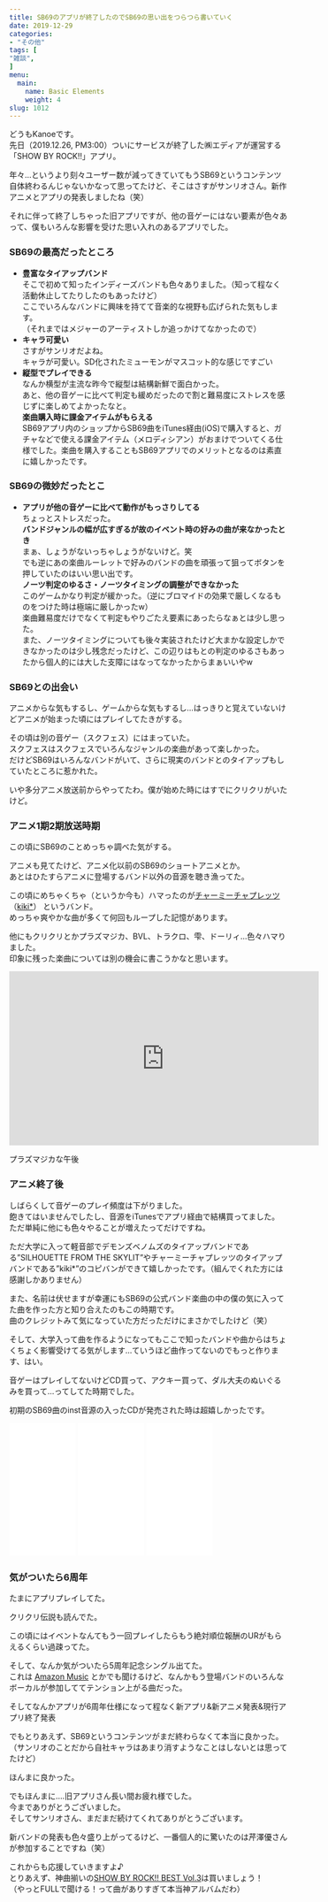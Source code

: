 ```yaml
---
title: SB69のアプリが終了したのでSB69の思い出をつらつら書いていく
date: 2019-12-29
categories:
- "その他"
tags: [
"雑談",
]
menu:
  main:
    name: Basic Elements
    weight: 4
slug: 1012
---
```


どうもKanoeです。  
先日（2019.12.26, PM3:00）ついにサービスが終了した㈱エディアが運営する「SHOW BY ROCK!!」アプリ。

年々…というより刻々ユーザー数が減ってきていてもうSB69というコンテンツ自体終わるんじゃないかなって思ってたけど、そこはさすがサンリオさん。新作アニメとアプリの発表しましたね（笑）

それに伴って終了しちゃった旧アプリですが、他の音ゲーにはない要素が色々あって、僕もいろんな影響を受けた思い入れのあるアプリでした。

### SB69の最高だったところ

-   **豊富なタイアップバンド**  
そこで初めて知ったインディーズバンドも色々ありました。（知って程なく活動休止してたりしたのもあったけど）  
ここでいろんなバンドに興味を持てて音楽的な視野も広げられた気もします。  
（それまではメジャーのアーティストしか追っかけてなかったので）
-   **キャラ可愛い**  
さすがサンリオだよね。  
キャラが可愛い。SD化されたミューモンがマスコット的な感じですごい
-   **縦型でプレイできる**  
なんか横型が主流な昨今で縦型は結構新鮮で面白かった。  
あと、他の音ゲーに比べて判定も緩めだったので割と難易度にストレスを感じずに楽しめてよかったなと。  
**楽曲購入時に課金アイテムがもらえる**  
SB69アプリ内のショップからSB69曲をiTunes経由(iOS)で購入すると、ガチャなどで使える課金アイテム（メロディシアン）がおまけでついてくる仕様でした。楽曲を購入することもSB69アプリでのメリットとなるのは素直に嬉しかったです。  


### SB69の微妙だったとこ

-   **アプリが他の音ゲーに比べて動作がもっさりしてる**  
ちょっとストレスだった。  
**バンドジャンルの幅が広すぎるが故のイベント時の好みの曲が来なかったとき**  
まぁ、しょうがないっちゃしょうがないけど。笑  
でも逆にあの楽曲ルーレットで好みのバンドの曲を頑張って狙ってボタンを押していたのはいい思い出です。  
**ノーツ判定のゆるさ・ノーツタイミングの調整ができなかった**  
このゲームかなり判定が緩かった。（逆にブロマイドの効果で厳しくなるものをつけた時は極端に厳しかったw）  
楽曲難易度だけでなくて判定もやりごたえ要素にあったらなぁとは少し思った。  
また、ノーツタイミングについても後々実装されたけど大まかな設定しかできなかったのは少し残念だったけど、この辺りはもとの判定のゆるさもあったから個人的には大した支障にはなってなかったからまぁいいやw

### SB69との出会い

アニメからな気もするし、ゲームからな気もするし…はっきりと覚えていないけどアニメが始まった頃にはプレイしてたきがする。

その頃は別の音ゲー（スクフェス）にはまっていた。  
スクフェスはスクフェスでいろんなジャンルの楽曲があって楽しかった。  
だけどSB69はいろんなバンドがいて、さらに現実のバンドとのタイアップもしていたところに惹かれた。

いや多分アニメ放送前からやってたわ。僕が始めた時にはすでにクリクリがいたけど。

### アニメ1期2期放送時期

この頃にSB69のことめっちゃ調べた気がする。

アニメも見てたけど、アニメ化以前のSB69のショートアニメとか。  
あとはひたすらアニメに登場するバンド以外の音源を聴き漁ってた。

この頃にめちゃくちゃ（というか今も）ハマったのが[チャーミーチャプレッツ](https://www.showbyrock.com/character/LB018.html)（[kiki\*](https://www.kiki-web.com/)） というバンド。  
めっちゃ爽やかな曲が多くて何回もループした記憶があります。

他にもクリクリとかプラズマジカ、BVL、トラクロ、雫、ドーリィ…色々ハマりました。  
印象に残った楽曲については別の機会に書こうかなと思います。

<iframe width="560" height="315" src="https://www.youtube.com/embed/F9ey9qpjk_0" title="YouTube video player" frameborder="0" allow="accelerometer; autoplay; clipboard-write; encrypted-media; gyroscope; picture-in-picture; web-share" allowfullscreen></iframe>

プラズマジカな午後

### アニメ終了後

しばらくして音ゲーのプレイ頻度は下がりました。  
飽きてはいませんでしたし、音源をiTunesでアプリ経由で結構買ってました。  
ただ単純に他にも色々やることが増えたってだけですね。

ただ大学に入って軽音部でデモンズベノムズのタイアップバンドである”SILHOUETTE FROM THE SKYLIT”やチャーミーチャプレッツのタイアップバンドである”kiki\*”のコピバンができて嬉しかったです。（組んでくれた方には感謝しかありません）

また、名前は伏せますが幸運にもSB69の公式バンド楽曲の中の僕の気に入ってた曲を作った方と知り合えたのもこの時期です。  
曲のクレジットみて気になっていた方だっただけにまさかでしたけど（笑）

そして、大学入って曲を作るようになってもここで知ったバンドや曲からはちょくちょく影響受けてる気がします…ていうほど曲作ってないのでもっと作ります、はい。

音ゲーはプレイしてないけどCD買って、アクキー買って、ダル大夫のぬいぐるみを買って…ってしてた時期でした。

初期のSB69曲のinst音源の入ったCDが発売された時は超嬉しかったです。

<iframe style="width:120px;height:240px;" marginwidth="0" marginheight="0" scrolling="no" frameborder="0" src="//rcm-fe.amazon-adsystem.com/e/cm?lt1=_blank&amp;bc1=000000&amp;IS2=1&amp;bg1=FFFFFF&amp;fc1=000000&amp;lc1=0000FF&amp;t=kanoelounge-22&amp;language=ja_JP&amp;o=9&amp;p=8&amp;l=as4&amp;m=amazon&amp;f=ifr&amp;ref=as_ss_li_til&amp;asins=B019SJYH4I&amp;linkId=b629e6839fb14151d0bd3520c746f5d6"></iframe>

<iframe style="width:120px;height:240px;" marginwidth="0" marginheight="0" scrolling="no" frameborder="0" src="//rcm-fe.amazon-adsystem.com/e/cm?lt1=_blank&amp;bc1=000000&amp;IS2=1&amp;bg1=FFFFFF&amp;fc1=000000&amp;lc1=0000FF&amp;t=kanoelounge-22&amp;language=ja_JP&amp;o=9&amp;p=8&amp;l=as4&amp;m=amazon&amp;f=ifr&amp;ref=as_ss_li_til&amp;asins=B019SJYG9E&amp;linkId=afaa4f1cf1a50814831f3cba73794562"></iframe>

<iframe style="width:120px;height:240px;" marginwidth="0" marginheight="0" scrolling="no" frameborder="0" src="//rcm-fe.amazon-adsystem.com/e/cm?lt1=_blank&amp;bc1=000000&amp;IS2=1&amp;bg1=FFFFFF&amp;fc1=000000&amp;lc1=0000FF&amp;t=kanoelounge-22&amp;language=ja_JP&amp;o=9&amp;p=8&amp;l=as4&amp;m=amazon&amp;f=ifr&amp;ref=as_ss_li_til&amp;asins=B019SJYH9I&amp;linkId=8713aa038eb2ddf93efd10689e8727ae"></iframe>

### 気がついたら6周年

たまにアプリプレイしてた。

クリクリ伝説も読んでた。

この頃にはイベントなんてもう一回プレイしたらもう絶対順位報酬のURがもらえるくらい過疎ってた。

そして、なんか気がついたら5周年記念シングル出てた。  
これは [Amazon Music](https://amzn.to/2F3b1vj) とかでも聞けるけど、なんかもう登場バンドのいろんなボーカルが参加しててテンション上がる曲だった。

そしてなんかアプリが6周年仕様になって程なく新アプリ&新アニメ発表&現行アプリ終了発表

でもとりあえず、SB69というコンテンツがまだ終わらなくて本当に良かった。  
（サンリオのことだから自社キャラはあまり消すようなことはしないとは思ってたけど）

ほんまに良かった。

でもほんまに….旧アプリさん長い間お疲れ様でした。  
今までありがとうございました。  
そしてサンリオさん、まだまだ続けてくれてありがとうございます。

新バンドの発表も色々盛り上がってるけど、一番個人的に驚いたのは芹澤優さんが参加することですね（笑）

これからも応援していきますよ♪  
とりあえず、神曲揃いの[SHOW BY ROCK!! BEST Vol.3](https://amzn.to/2MyAwc8)は買いましょう！  
（やっとFULLで聞ける！って曲がありすぎて本当神アルバムだわ）